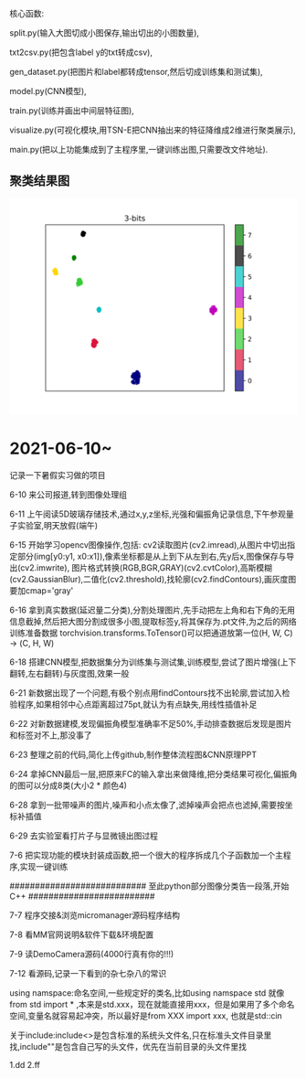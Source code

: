 核心函数: 

split.py(输入大图切成小图保存,输出切出的小图数量),

txt2csv.py(把包含label y的txt转成csv), 

gen_dataset.py(把图片和label都转成tensor,然后切成训练集和测试集), 

model.py(CNN模型), 

train.py(训练并画出中间层特征图), 

visualize.py(可视化模块,用TSN-E把CNN抽出来的特征降维成2维进行聚类展示), 

main.py(把以上功能集成到了主程序里,一键训练出图,只需要改文件地址).


## 聚类结果图
![image](https://github.com/iisdd/internship/blob/main/upload_pic/3-bits.jpg)




# 2021-06-10~
记录一下暑假实习做的项目

6-10 来公司报道,转到图像处理组

6-11 上午阅读5D玻璃存储技术,通过x,y,z坐标,光强和偏振角记录信息,下午参观量子实验室,明天放假(端午)

6-15 开始学习opencv图像操作,包括: 
cv2读取图片(cv2.imread),从图片中切出指定部分(img[y0:y1, x0:x1]),像素坐标都是从上到下从左到右,先y后x,图像保存与导出(cv2.imwrite),
图片格式转换(RGB,BGR,GRAY)(cv2.cvtColor),高斯模糊(cv2.GaussianBlur),二值化(cv2.threshold),找轮廓(cv2.findContours),画灰度图要加cmap='gray'

6-16 拿到真实数据(延迟量二分类),分割处理图片,先手动把左上角和右下角的无用信息截掉,然后把大图分割成很多小图,提取标签y,将其保存为.pt文件,为之后的网络训练准备数据
torchvision.transforms.ToTensor()可以把通道放第一位(H, W, C) -> (C, H, W)

6-18 搭建CNN模型,把数据集分为训练集与测试集,训练模型,尝试了图片增强(上下翻转,左右翻转)与灰度图,效果一般

6-21 新数据出现了一个问题,有极个别点用findContours找不出轮廓,尝试加入检验程序,如果相邻中心点距离超过75pt,就认为有点缺失,用线性插值补足

6-22 对新数据建模,发现偏振角模型准确率不足50%,手动排查数据后发现是图片和标签对不上,那没事了

6-23 整理之前的代码,简化上传github,制作整体流程图&CNN原理PPT

6-24 拿掉CNN最后一层,把原来FC的输入拿出来做降维,把分类结果可视化,偏振角的图可以分成8类(大小2 * 颜色4)

6-28 拿到一批带噪声的图片,噪声和小点太像了,滤掉噪声会把点也滤掉,需要按坐标补插值

6-29 去实验室看打片子与显微镜出图过程

7-6 把实现功能的模块封装成函数,把一个很大的程序拆成几个子函数加一个主程序,实现一键训练

########################### 至此python部分图像分类告一段落,开始C++ #########################

7-7 程序交接&浏览micromanager源码程序结构

7-8 看MM官网说明&软件下载&环境配置

7-9 读DemoCamera源码(4000行真有你的!!!)

7-12 看源码,记录一下看到的杂七杂八的常识

using namspace:命名空间,一些规定好的类名,比如using namspace std 就像 from std import * ,本来是std.xxx，现在就能直接用xxx，但是如果用了多个命名空间,变量名就容易起冲突，所以最好是from XXX import xxx, 也就是std::cin

关于include:include<>是包含标准的系统头文件名,只在标准头文件目录里找,include""是包含自己写的头文件，优先在当前目录的头文件里找

1.dd
2.ff






